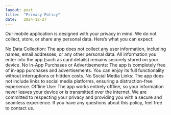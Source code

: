 ```yaml
---
layout: post
title:  "Privacy Policy"
date:   2024-12-27
---
```


Our mobile application is designed with your privacy in mind. We do not collect, store, or share any personal data. Here’s what you can expect:

No Data Collection:
The app does not collect any user information, including names, email addresses, or any other personal data. All information you enter into the app (such as card details) remains securely stored on your device.
No In-App Purchases or Advertisements:
The app is completely free of in-app purchases and advertisements. You can enjoy its full functionality without interruptions or hidden costs.
No Social Media Links:
The app does not include links to social media platforms, ensuring a distraction-free experience.
Offline Use:
The app works entirely offline, so your information never leaves your device or is transmitted over the internet.
We are committed to respecting your privacy and providing you with a secure and seamless experience. If you have any questions about this policy, feel free to contact us.
